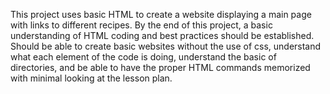 This project uses basic HTML to create a website displaying a main page with links to different recipes.
By the end of this project, a basic understanding of HTML coding and best practices should be established.
Should be able to create basic websites without the use of css, understand what each element of the code is doing, understand the basic of directories, and be able to have the proper HTML commands memorized with minimal looking at the lesson plan.